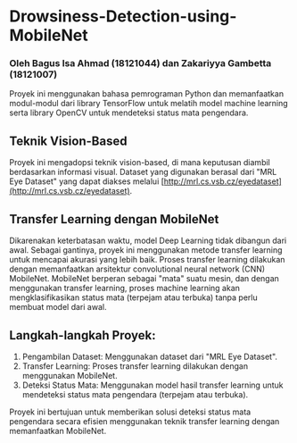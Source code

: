 # Drowsiness-Detection-using-MobileNet
### Oleh Bagus Isa Ahmad (18121044) dan Zakariyya Gambetta (18121007)

Proyek ini menggunakan bahasa pemrograman Python dan memanfaatkan modul-modul dari library TensorFlow untuk melatih model machine learning serta library OpenCV untuk mendeteksi status mata pengendara.

## Teknik Vision-Based

Proyek ini mengadopsi teknik vision-based, di mana keputusan diambil berdasarkan informasi visual. Dataset yang digunakan berasal dari "MRL Eye Dataset" yang dapat diakses melalui [http://mrl.cs.vsb.cz/eyedataset](http://mrl.cs.vsb.cz/eyedataset).

## Transfer Learning dengan MobileNet

Dikarenakan keterbatasan waktu, model Deep Learning tidak dibangun dari awal. Sebagai gantinya, proyek ini menggunakan metode transfer learning untuk mencapai akurasi yang lebih baik. Proses transfer learning dilakukan dengan memanfaatkan arsitektur convolutional neural network (CNN) MobileNet. MobileNet berperan sebagai "mata" suatu mesin, dan dengan menggunakan transfer learning, proses machine learning akan mengklasifikasikan status mata (terpejam atau terbuka) tanpa perlu membuat model dari awal.

## Langkah-langkah Proyek:

1. Pengambilan Dataset: Menggunakan dataset dari "MRL Eye Dataset".
2. Transfer Learning: Proses transfer learning dilakukan dengan menggunakan MobileNet.
3. Deteksi Status Mata: Menggunakan model hasil transfer learning untuk mendeteksi status mata pengendara (terpejam atau terbuka).

Proyek ini bertujuan untuk memberikan solusi deteksi status mata pengendara secara efisien menggunakan teknik transfer learning dengan memanfaatkan MobileNet.
